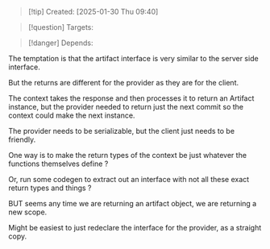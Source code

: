 
>[!tip] Created: [2025-01-30 Thu 09:40]

>[!question] Targets: 

>[!danger] Depends: 

The temptation is that the artifact interface is very similar to the server side interface.

But the returns are different for the provider as they are for the client.

The context takes the response and then processes it to return an Artifact instance, but the provider needed to return just the next commit so the context could make the next instance.

The provider needs to be serializable, but the client just needs to be friendly.

One way is to make the return types of the context be just whatever the functions themselves define ?

Or, run some codegen to extract out an interface with not all these exact return types and things ?

BUT seems any time we are returning an artifact object, we are returning a new scope.

Might be easiest to just redeclare the interface for the provider, as a straight copy.